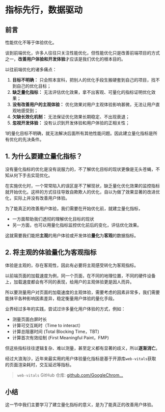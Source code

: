 # 指标先行，数据驱动

## 前言

性能优化不等于体验优化。

谈到前端优化，许多人往往只关注性能优化，但性能优化只是改善前端项目的方式之一，**改善用户体验和开发体验**才应该是我们优化的根本目的。

以往前端优化的诸多痛点：

1. **目标不明确：** 只会照本宣科，把别人的优化手段生搬硬套到自己的项目，找不到自己的优化目标；
2. **缺乏量化指标：** 无法评估优化效果，拿不出客观、可量化的指标证明优化效果；
3. **没有改善用户的主观体验：** 优化效果对用户主观体验影响甚微，无法让用户直观地感受到；
4. **欠缺长效化机制：** 无法保证优化效果长期稳定、不出现衰退；
5. **忽视开发体验：** 没有认识到开发体验和用户体验的正相关性；

1的量化目标不明确，就无法解决后面所有其他性能问题。因此建立量化指标是所有优化的先决条件。

## 1. 为什么要建立量化指标？

没有量化指标的优化是没有说服力的，不了解优化目标的现状更像是无头苍蝇，不知从何下手去实现优化。

在实施优化时，一个常常陷入的误区是不了解现状，缺乏量化优化效果的监控指标就开始优化。这样的方式往往导致自欺欺人的优化，自以为做了效果显著的改进优化，实际上并没有改善用户体验。

为了能真正的改善用户体验，我们需要在开始优化前，就建立量化指标，

* 一方面帮助我们透彻的理解优化目标的现状
* 另一方面，也可以用量化指标监控优化前后的变化，评估优化效果。

这就需要我们能把**主观**的用户体验或开发体验**量化**为**客观**的数据指标。

## 2. 将主观的体验量化为客观指标

体验是主观的，存在客观性，因此有必要将主观感受转化为客观指标。

以前端页面的加载速度为例，同一个页面，在不同的地理位置，不同的硬件设备上，加载速度都会有不同的表现，给用户的主观体验更是因人而异。

所以要测量用户对页面的加载速度的主观体验，需要考虑的因素非常多，我们需要能抹平各种影响因素差异，稳定衡量用户体验的量化手段。

业界经过多年的实践，尝试过许多量化用户体验的方式，例如：

* 测量页面白屏时长
* 计算可交互耗时（Time to interact）
* 计算总阻塞时间 (Total Blocking Time，TBT)
* 计算首次有效绘制 (First Meaningful Paint，FMP)

但这些指标往往逻辑复杂、难以测量，甚至定义都有显著的歧义，所以**逐渐消亡**。

经过大浪淘沙，近年来最实用的用户体验量化指标是基于开源库`web-vitals`获取的页面渲染耗时，交互延迟等指标。

> `web-vitals` GitHub 仓库: [github.com/GoogleChrom…](https://link.juejin.cn/?target=https%3A%2F%2Fgithub.com%2FGoogleChrome%2Fweb-vitals)

## 小结

这一节中我们主要学习了建立量化指标的意义，是为了能真正的改善用户体验。
